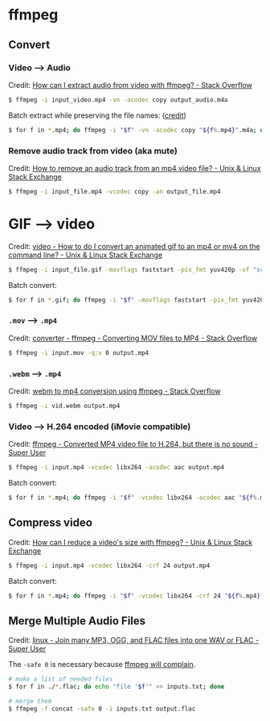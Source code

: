 # ffmpeg

## Convert

### Video --> Audio

Credit: [How can I extract audio from video with ffmpeg? - Stack Overflow](https://stackoverflow.com/a/27413824)

```bash
$ ffmpeg -i input_video.mp4 -vn -acodec copy output_audio.m4a
```

Batch extract while preserving the file names: \([credit](https://stackoverflow.com/a/49092133)\)

```bash
$ for f in *.mp4; do ffmpeg -i "$f" -vn -acodec copy "${f%.mp4}".m4a; done
```

### Remove audio track from video \(aka mute\)

Credit: [How to remove an audio track from an mp4 video file? - Unix & Linux Stack Exchange](https://unix.stackexchange.com/a/33864)

```bash
$ ffmpeg -i input_file.mp4 -vcodec copy -an output_file.mp4
```

# GIF --> video

Credit: [video - How to do I convert an animated gif to an mp4 or mv4 on the command line? - Unix & Linux Stack Exchange](https://unix.stackexchange.com/a/294892) 

```bash
$ ffmpeg -i input_file.gif -movflags faststart -pix_fmt yuv420p -vf "scale=trunc(iw/2)*2:trunc(ih/2)*2" output_file.mp4
```

Batch convert:

```bash
$ for f in *.gif; do ffmpeg -i "$f" -movflags faststart -pix_fmt yuv420p -vf "scale=trunc(iw/2)*2:trunc(ih/2)*2" "${f%.gif}".mp4; done
```

### `.mov` --> `.mp4`

Credit: [converter - ffmpeg - Converting MOV files to MP4 - Stack Overflow](https://stackoverflow.com/a/12026739)

```bash
$ ffmpeg -i input.mov -q:v 0 output.mp4
```

### `.webm` --> `.mp4`

Credit: [webm to mp4 conversion using ffmpeg - Stack Overflow](https://stackoverflow.com/a/65996556)

```bash
$ ffmpeg -i vid.webm output.mp4
```

### Video --> H.264 encoded \(iMovie compatible\)

Credit: [ffmpeg - Converted MP4 video file to H.264, but there is no sound - Super User](https://superuser.com/a/1325307)

```bash
$ ffmpeg -i input.mp4 -vcodec libx264 -acodec aac output.mp4
```

Batch convert:

```bash
$ for f in *.mp4; do ffmpeg -i "$f" -vcodec libx264 -acodec aac "${f%.mp4}"-encoded.mp4; done
```

## Compress video

Credit: [How can I reduce a video's size with ffmpeg? - Unix & Linux Stack Exchange](https://unix.stackexchange.com/a/38380)

```bash
$ ffmpeg -i input.mp4 -vcodec libx264 -crf 24 output.mp4
```

Batch convert: 

```bash
$ for f in *.mp4; do ffmpeg -i "$f" -vcodec libx264 -crf 24 "${f%.mp4}"-compressed.mp4; done
```

## Merge Multiple Audio Files

Credit: [linux - Join many MP3, OGG, and FLAC files into one WAV or FLAC - Super User 
](https://superuser.com/a/584122)

The `-safe 0` is necessary because [ffmpeg will complain](https://stackoverflow.com/a/38999363).

```bash
# make a list of needed files
$ for f in ./*.flac; do echo "file '$f'" >> inputs.txt; done

# merge them
$ ffmpeg -f concat -safe 0 -i inputs.txt output.flac
```
